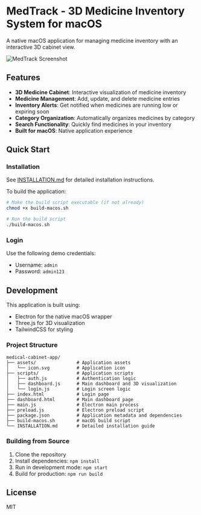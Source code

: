# MedTrack - 3D Medicine Inventory System for macOS

A native macOS application for managing medicine inventory with an interactive 3D cabinet view.

![MedTrack Screenshot](https://via.placeholder.com/800x450.png?text=MedTrack+3D+Medicine+Inventory)

## Features

- **3D Medicine Cabinet**: Interactive visualization of medicine inventory
- **Medicine Management**: Add, update, and delete medicine entries
- **Inventory Alerts**: Get notified when medicines are running low or expiring soon
- **Category Organization**: Automatically organizes medicines by category
- **Search Functionality**: Quickly find medicines in your inventory
- **Built for macOS**: Native application experience

## Quick Start

### Installation

See [INSTALLATION.md](./INSTALLATION.md) for detailed installation instructions.

To build the application:

```bash
# Make the build script executable (if not already)
chmod +x build-macos.sh

# Run the build script
./build-macos.sh
```

### Login

Use the following demo credentials:
- Username: `admin`
- Password: `admin123`

## Development

This application is built using:
- Electron for the native macOS wrapper
- Three.js for 3D visualization
- TailwindCSS for styling

### Project Structure

```
medical-cabinet-app/
├── assets/               # Application assets
│   └── icon.svg          # Application icon
├── scripts/              # Application scripts
│   ├── auth.js           # Authentication logic
│   ├── dashboard.js      # Main dashboard and 3D visualization
│   └── login.js          # Login screen logic
├── index.html            # Login page
├── dashboard.html        # Main dashboard page
├── main.js               # Electron main process
├── preload.js            # Electron preload script
├── package.json          # Application metadata and dependencies
├── build-macos.sh        # macOS build script
└── INSTALLATION.md       # Detailed installation guide
```

### Building from Source

1. Clone the repository
2. Install dependencies: `npm install`
3. Run in development mode: `npm start`
4. Build for production: `npm run build`

## License

MIT
